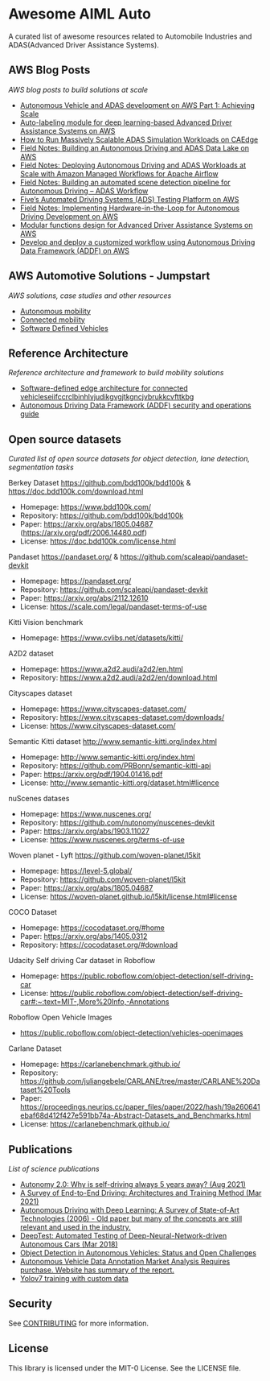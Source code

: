 # Awesome AIML Auto

A curated list of awesome resources related to Automobile Industries and ADAS(Advanced Driver Assistance Systems).

## AWS Blog Posts
*AWS blog posts to build solutions at scale*

* [Autonomous Vehicle and ADAS development on AWS Part 1: Achieving Scale](https://aws.amazon.com/blogs/industries/autonomous-vehicle-and-adas-development-on-aws-part-1-achieving-scale/)
* [Auto-labeling module for deep learning-based Advanced Driver Assistance Systems on AWS](https://aws.amazon.com/blogs/machine-learning/auto-labeling-module-for-deep-learning-based-advanced-driver-assistance-systems-on-aws/)
* [How to Run Massively Scalable ADAS Simulation Workloads on CAEdge](https://aws.amazon.com/blogs/architecture/how-to-run-massively-scalable-adas-simulation-workloads-on-caedge/)
* [Field Notes: Building an Autonomous Driving and ADAS Data Lake on AWS](https://aws.amazon.com/blogs/architecture/field-notes-building-an-autonomous-driving-and-adas-data-lake-on-aws/)
* [Field Notes: Deploying Autonomous Driving and ADAS Workloads at Scale with Amazon Managed Workflows for Apache Airflow](https://aws.amazon.com/blogs/architecture/field-notes-deploying-autonomous-driving-and-adas-workloads-at-scale-with-amazon-managed-workflows-for-apache-airflow/)
* [Field Notes: Building an automated scene detection pipeline for Autonomous Driving – ADAS Workflow](https://aws.amazon.com/blogs/architecture/field-notes-building-an-automated-scene-detection-pipeline-for-autonomous-driving/)
* [Five’s Automated Driving Systems (ADS) Testing Platform on AWS](https://aws.amazon.com/blogs/industries/fives-automated-driving-systems-ads-testing-platform-on-aws/)
* [Field Notes: Implementing Hardware-in-the-Loop for Autonomous Driving Development on AWS](https://aws.amazon.com/blogs/architecture/field-notes-implementing-hardware-in-the-loop-for-autonomous-driving-development-on-aws/)
* [Modular functions design for Advanced Driver Assistance Systems on AWS](https://aws.amazon.com/blogs/machine-learning/modular-functions-design-for-advanced-driver-assistance-systems-adas-on-aws/)
* [Develop and deploy a customized workflow using Autonomous Driving Data Framework (ADDF) on AWS](https://aws.amazon.com/blogs/industries/develop-and-deploy-a-customized-workflow-using-autonomous-driving-data-framework-addf-on-aws/)


## AWS Automotive Solutions - Jumpstart 
*AWS solutions, case studies and other resources*

* [Autonomous mobility](https://aws.amazon.com/automotive/autonomous-mobility/)
* [Connected mobility](https://aws.amazon.com/automotive/connected-mobility/)
* [Software Defined Vehicles](https://aws.amazon.com/automotive/software-defined-vehicle/)


## Reference Architecture
*Reference architecture and framework to build mobility solutions*
* [Software-defined edge architecture for connected vehicleseiifccrclbinhlvjudikgvgjtkgncjvbrukkcvfttkbg
](https://aws.amazon.com/blogs/architecture/software-defined-edge-architecture-for-connected-vehicles/)
* [Autonomous Driving Data Framework (ADDF) security and operations guide](https://docs.aws.amazon.com/prescriptive-guidance/latest/addf-security-and-operations/welcome.html)


## Open source datasets
*Curated list of open source datasets for object detection, lane detection, segmentation tasks*

Berkey Dataset https://github.com/bdd100k/bdd100k & https://doc.bdd100k.com/download.html
* Homepage: https://www.bdd100k.com/
* Repository: https://github.com/bdd100k/bdd100k
* Paper: https://arxiv.org/abs/1805.04687 (https://arxiv.org/pdf/2006.14480.pdf)
* License: https://doc.bdd100k.com/license.html


Pandaset https://pandaset.org/ & https://github.com/scaleapi/pandaset-devkit
* Homepage: https://pandaset.org/
* Repository: https://github.com/scaleapi/pandaset-devkit
* Paper: https://arxiv.org/abs/2112.12610
* License: https://scale.com/legal/pandaset-terms-of-use


Kitti Vision benchmark
* Homepage: https://www.cvlibs.net/datasets/kitti/

A2D2 dataset
* Homepage: https://www.a2d2.audi/a2d2/en.html
* Repository: https://www.a2d2.audi/a2d2/en/download.html

Cityscapes dataset
* Homepage: https://www.cityscapes-dataset.com/
* Repository: https://www.cityscapes-dataset.com/downloads/
* License: https://www.cityscapes-dataset.com/

Semantic Kitti dataset http://www.semantic-kitti.org/index.html
* Homepage: http://www.semantic-kitti.org/index.html
* Repository: https://github.com/PRBonn/semantic-kitti-api
* Paper: https://arxiv.org/pdf/1904.01416.pdf
* License: http://www.semantic-kitti.org/dataset.html#licence

nuScenes datases
* Homepage: https://www.nuscenes.org/
* Repository: https://github.com/nutonomy/nuscenes-devkit
* Paper: https://arxiv.org/abs/1903.11027
* License: https://www.nuscenes.org/terms-of-use


Woven planet - Lyft https://github.com/woven-planet/l5kit
* Homepage: https://level-5.global/
* Repository: https://github.com/woven-planet/l5kit
* Paper: https://arxiv.org/abs/1805.04687
* License: https://woven-planet.github.io/l5kit/license.html#license


COCO Dataset 
* Homepage: https://cocodataset.org/#home
* Paper: https://arxiv.org/abs/1405.0312
* Repository: https://cocodataset.org/#download

Udacity Self driving Car dataset in Roboflow
* Homepage: https://public.roboflow.com/object-detection/self-driving-car
* License: https://public.roboflow.com/object-detection/self-driving-car#:~:text=MIT-,More%20Info,-Annotations

Roboflow Open Vehicle Images
* https://public.roboflow.com/object-detection/vehicles-openimages

Carlane Dataset
* Homepage: https://carlanebenchmark.github.io/
* Repository: https://github.com/juliangebele/CARLANE/tree/master/CARLANE%20Dataset%20Tools
* Paper: https://proceedings.neurips.cc/paper_files/paper/2022/hash/19a260641ebaf68d412f427e591bb74a-Abstract-Datasets_and_Benchmarks.html
* License: https://carlanebenchmark.github.io/


## Publications
*List of science publications*

* [Autonomy 2.0: Why is self-driving always 5 years away? (Aug 2021)](https://arxiv.org/abs/2107.08142)
* [A Survey of End-to-End Driving: Architectures and Training Method (Mar 2021)](https://arxiv.org/pdf/2003.06404.pdf)
* [Autonomous Driving with Deep Learning: A Survey of State-of-Art Technologies (2006) - Old paper but many of the concepts are still relevant and used in the industry.](https://arxiv.org/ftp/arxiv/papers/2006/2006.06091.pdf)
* [DeepTest: Automated Testing of Deep-Neural-Network-driven Autonomous Cars (Mar 2018)](https://arxiv.org/pdf/1708.08559.pdf)
* [Object Detection in Autonomous Vehicles: Status and Open Challenges](https://arxiv.org/ftp/arxiv/papers/2201/2201.07706.pdf)
* [Autonomous Vehicle Data Annotation Market Analysis Requires purchase. Website has summary of the report.](https://www.researchandmarkets.com/reports/4985697/autonomous-vehicle-data-annotation-market-analysis)
* [Yolov7 training with custom data](https://blog.paperspace.com/train-yolov7-custom-data/)


## Security

See [CONTRIBUTING](CONTRIBUTING.md#security-issue-notifications) for more information.

## License

This library is licensed under the MIT-0 License. See the LICENSE file.

